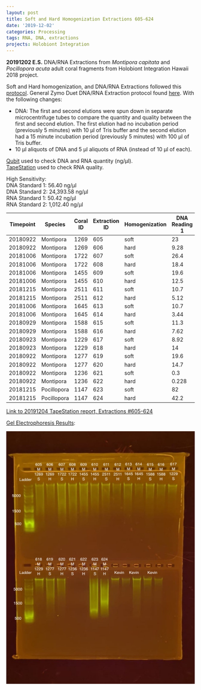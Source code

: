 ```yaml
---
layout: post
title: Soft and Hard Homogenization Extractions 605-624
date: '2019-12-02'
categories: Processing
tags: RNA, DNA, extractions
projects: Holobiont Integration
---
```


**20191202 E.S.**
DNA/RNA Extractions from *Montipora capitata* and *Pocillopora acuta* adult coral fragments from Holobiont Integration Hawaii 2018 project.  

Soft and Hard homogenization, and DNA/RNA Extractions followed this [protocol](https://github.com/emmastrand/EmmaStrand_Notebook/blob/master/_posts/2019-06-05-Soft-and-Hard-Homogenization-Protocol.md). General Zymo Duet DNA/RNA Extraction protocol found [here](https://github.com/emmastrand/EmmaStrand_Notebook/blob/master/_posts/2019-05-31-Zymo-Duet-RNA-DNA-Extraction-Protocol.md). With the following changes:  
- DNA: The first and second elutions were spun down in separate microcentrifuge tubes to compare the quantity and quality between the first and second elution. The first elution had no incubation period (previously 5 minutes) with 10 μl of Tris buffer and the second elution had a 15 minute incubation period (previously 5 minutes) with 100 μl of Tris buffer.  
- 10 μl aliquots of DNA and 5 μl aliquots of RNA (instead of 10 μl of each).  


[Qubit](https://github.com/emmastrand/EmmaStrand_Notebook/blob/master/_posts/2019-05-31-Qubit-Protocol.md) used to check DNA and RNA quantity (ng/μl).  
[TapeStation](https://github.com/emmastrand/EmmaStrand_Notebook/blob/master/_posts/2019-05-31-TapeStation-Protocol.md) used to check RNA quality.

High Sensitivity:  
DNA Standard 1:  56.40 ng/μl  
DNA Standard 2:  24,393.58 ng/μl  
RNA Standard 1:  50.42 ng/μl  
RNA Standard 2:  1,012.40 ng/μl

| Timepoint | Species     | Coral ID | Extraction ID | Homogenization | DNA Reading 1 | DNA Reading 2 | Average DNA ng/μl | RNA Reading 1 | RNA Reading 2 | Average RNA ng/μl | RIN |
|-----------|-------------|----------|---------------|----------------|---------------|---------------|-------------------|---------------|---------------|-------------------|-----|
| 20180922  | Montipora   | 1269     | 605           | soft           | 23            | 23            | 23                | 16.8          | 16.7          | 16.75             | 8.6 |
| 20180922  | Montipora   | 1269     | 606           | hard           | 9.28          | 9.26          | 9.27              | 8.9           | 9             | 8.95              | NA  |
| 20181006  | Montipora   | 1722     | 607           | soft           | 26.4          | 26.4          | 26.4              | 37.2          | 37            | 37.1              | 8.9 |
| 20181006  | Montipora   | 1722     | 608           | hard           | 18.4          | 18.4          | 18.4              | 11.2          | 11.3          | 11.25             | NA  |
| 20181006  | Montipora   | 1455     | 609           | soft           | 19.6          | 19.5          | 19.55             | 17.4          | 17.5          | 17.45             | 9.1 |
| 20181006  | Montipora   | 1455     | 610           | hard           | 12.5          | 12.4          | 12.45             | 10.2          | 10.2          | 10.2              | NA  |
| 20181215  | Montipora   | 2511     | 611           | soft           | 10.7          | 10.6          | 10.65             | 9.56          | 9.58          | 9.57              | 8.7 |
| 20181215  | Montipora   | 2511     | 612           | hard           | 5.12          | 5.1           | 5.11              | 6.58          | 6.46          | 6.52              | NA  |
| 20181006  | Montipora   | 1645     | 613           | soft           | 10.7          | 10.6          | 10.65             | 11.4          | 11.4          | 11.4              | 8.7 |
| 20181006  | Montipora   | 1645     | 614           | hard           | 3.44          | 3.44          | 3.44              | 9.28          | 9.32          | 9.3               | NA  |
| 20180929  | Montipora   | 1588     | 615           | soft           | 11.3          | 11.2          | 11.25             | 12.3          | 12.4          | 12.35             | 9   |
| 20180929  | Montipora   | 1588     | 616           | hard           | 7.62          | 7.58          | 7.6               | 8.54          | 8.52          | 8.53              | NA  |
| 20180923  | Montipora   | 1229     | 617           | soft           | 8.92          | 8.9           | 8.91              | 12            | 12            | 12                | 8.7 |
| 20180923  | Montipora   | 1229     | 618           | hard           | 14            | 14            | 14                | 10.7          | 10.7          | 10.7              | NA  |
| 20180922  | Montipora   | 1277     | 619           | soft           | 19.6          | 19.5          | 19.55             | 15.9          | 16            | 15.95             | 8.9 |
| 20180922  | Montipora   | 1277     | 620           | hard           | 14.7          | 14.7          | 14.7              | 15.2          | 15.2          | 15.2              | NA  |
| 20180922  | Montipora   | 1236     | 621           | soft           | 0.3           | 0.288         | 0.294             | 9.28          | 9.28          | 9.28              | **  |
| 20180922  | Montipora   | 1236     | 622           | hard           | 0.228         | 0.22          | 0.224             | 7.58          | 7.62          | 7.6               | NA  |
| 20181215  | Pocillopora | 1147     | 623           | soft           | 82            | 82            | 82                | 116           | 116           | 116               | 7   |
| 20181215  | Pocillopora | 1147     | 624           | hard           | 42.2          | 42.2          | 42.2              | 48.6          | 48.4          | 48.5              | NA  |

[Link to 20191204 TapeStation report, Extractions #605-624](https://github.com/emmastrand/EmmaStrand_Notebook/blob/master/TapeStation/2019-12-04%20-%2013.08.32.pdf)

[Gel Electrophoresis Results](https://github.com/emmastrand/EmmaStrand_Notebook/blob/master/_posts/2019-07-16-Gel-Electrophoresis-Protocol.md):

![20191204 Extractions #605-624](https://github.com/emmastrand/EmmaStrand_Notebook/blob/master/images/20191204.jpg?raw=true)
